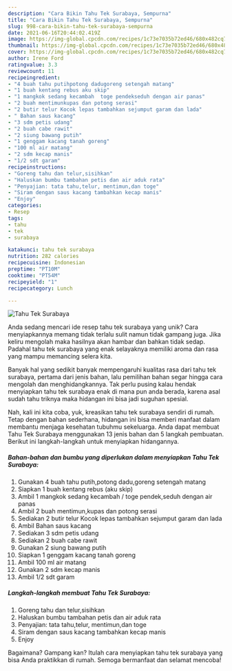 ```yaml
---
description: "Cara Bikin Tahu Tek Surabaya, Sempurna"
title: "Cara Bikin Tahu Tek Surabaya, Sempurna"
slug: 998-cara-bikin-tahu-tek-surabaya-sempurna
date: 2021-06-16T20:44:02.419Z
image: https://img-global.cpcdn.com/recipes/1c73e7035b72ed46/680x482cq70/tahu-tek-surabaya-foto-resep-utama.jpg
thumbnail: https://img-global.cpcdn.com/recipes/1c73e7035b72ed46/680x482cq70/tahu-tek-surabaya-foto-resep-utama.jpg
cover: https://img-global.cpcdn.com/recipes/1c73e7035b72ed46/680x482cq70/tahu-tek-surabaya-foto-resep-utama.jpg
author: Irene Ford
ratingvalue: 3.3
reviewcount: 11
recipeingredient:
- "4 buah tahu putihpotong dadugoreng setengah matang"
- "1 buah kentang rebus aku skip"
- "1 mangkok sedang kecambah  toge pendekseduh dengan air panas"
- "2 buah mentimunkupas dan potong serasi"
- "2 butir telur Kocok lepas tambahkan sejumput garam dan lada"
- " Bahan saus kacang"
- "3 sdm petis udang"
- "2 buah cabe rawit"
- "2 siung bawang putih"
- "1 genggam kacang tanah goreng"
- "100 ml air matang"
- "2 sdm kecap manis"
- "1/2 sdt garam"
recipeinstructions:
- "Goreng tahu dan telur,sisihkan"
- "Haluskan bumbu tambahan petis dan air aduk rata"
- "Penyajian: tata tahu,telur, mentimun,dan toge"
- "Siram dengan saus kacang tambahkan kecap manis"
- "Enjoy"
categories:
- Resep
tags:
- tahu
- tek
- surabaya

katakunci: tahu tek surabaya 
nutrition: 282 calories
recipecuisine: Indonesian
preptime: "PT10M"
cooktime: "PT54M"
recipeyield: "1"
recipecategory: Lunch

---
```



![Tahu Tek Surabaya](https://img-global.cpcdn.com/recipes/1c73e7035b72ed46/680x482cq70/tahu-tek-surabaya-foto-resep-utama.jpg)

Anda sedang mencari ide resep tahu tek surabaya yang unik? Cara menyiapkannya memang tidak terlalu sulit namun tidak gampang juga. Jika keliru mengolah maka hasilnya akan hambar dan bahkan tidak sedap. Padahal tahu tek surabaya yang enak selayaknya memiliki aroma dan rasa yang mampu memancing selera kita.



Banyak hal yang sedikit banyak mempengaruhi kualitas rasa dari tahu tek surabaya, pertama dari jenis bahan, lalu pemilihan bahan segar hingga cara mengolah dan menghidangkannya. Tak perlu pusing kalau hendak menyiapkan tahu tek surabaya enak di mana pun anda berada, karena asal sudah tahu triknya maka hidangan ini bisa jadi suguhan spesial.


Nah, kali ini kita coba, yuk, kreasikan tahu tek surabaya sendiri di rumah. Tetap dengan bahan sederhana, hidangan ini bisa memberi manfaat dalam membantu menjaga kesehatan tubuhmu sekeluarga. Anda dapat membuat Tahu Tek Surabaya menggunakan 13 jenis bahan dan 5 langkah pembuatan. Berikut ini langkah-langkah untuk menyiapkan hidangannya.

<!--inarticleads1-->

##### Bahan-bahan dan bumbu yang diperlukan dalam menyiapkan Tahu Tek Surabaya:

1. Gunakan 4 buah tahu putih,potong dadu,goreng setengah matang
1. Siapkan 1 buah kentang rebus (aku skip)
1. Ambil 1 mangkok sedang kecambah / toge pendek,seduh dengan air panas
1. Ambil 2 buah mentimun,kupas dan potong serasi
1. Sediakan 2 butir telur Kocok lepas tambahkan sejumput garam dan lada
1. Ambil  Bahan saus kacang
1. Sediakan 3 sdm petis udang
1. Sediakan 2 buah cabe rawit
1. Gunakan 2 siung bawang putih
1. Siapkan 1 genggam kacang tanah goreng
1. Ambil 100 ml air matang
1. Gunakan 2 sdm kecap manis
1. Ambil 1/2 sdt garam




<!--inarticleads2-->

##### Langkah-langkah membuat Tahu Tek Surabaya:

1. Goreng tahu dan telur,sisihkan
1. Haluskan bumbu tambahan petis dan air aduk rata
1. Penyajian: tata tahu,telur, mentimun,dan toge
1. Siram dengan saus kacang tambahkan kecap manis
1. Enjoy




Bagaimana? Gampang kan? Itulah cara menyiapkan tahu tek surabaya yang bisa Anda praktikkan di rumah. Semoga bermanfaat dan selamat mencoba!
